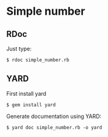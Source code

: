 # Simple number

## RDoc

Just type:

    $ rdoc simple_number.rb

## YARD

First install yard

    $ gem install yard

Generate documentation using YARD:

    $ yard doc simple_number.rb -o yard